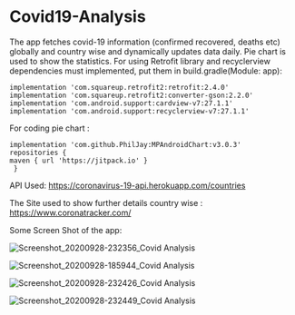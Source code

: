 # Covid19-Analysis
The app fetches covid-19 information (confirmed recovered, deaths etc) globally and country wise and dynamically updates data daily. 
Pie chart is used to show the statistics. 
For using Retrofit library and recyclerview dependencies must implemented, put them in build.gradle(Module: app):

    implementation 'com.squareup.retrofit2:retrofit:2.4.0'
    implementation 'com.squareup.retrofit2:converter-gson:2.2.0'
    implementation 'com.android.support:cardview-v7:27.1.1'
    implementation 'com.android.support:recyclerview-v7:27.1.1'

For coding pie chart :


    implementation 'com.github.PhilJay:MPAndroidChart:v3.0.3'
    repositories {
    maven { url 'https://jitpack.io' }
     }


 API Used: https://coronavirus-19-api.herokuapp.com/countries
 
 The Site used to show further details country wise : https://www.coronatracker.com/
 
 Some Screen Shot of the app:
 
 ![Screenshot_20200928-232356_Covid Analysis](https://user-images.githubusercontent.com/69322639/94466507-5a5a3f80-01e3-11eb-8117-67da2b854ef0.jpg)
 
 ![Screenshot_20200928-185944_Covid Analysis](https://user-images.githubusercontent.com/69322639/94466351-1d8e4880-01e3-11eb-95cb-f5fd4e64cfaf.jpg)
 
 ![Screenshot_20200928-232426_Covid Analysis](https://user-images.githubusercontent.com/69322639/94466358-21ba6600-01e3-11eb-842f-4a0348856e9a.jpg)
 
 ![Screenshot_20200928-232449_Covid Analysis](https://user-images.githubusercontent.com/69322639/94466365-23842980-01e3-11eb-9494-e251b412b007.jpg)

 
 
